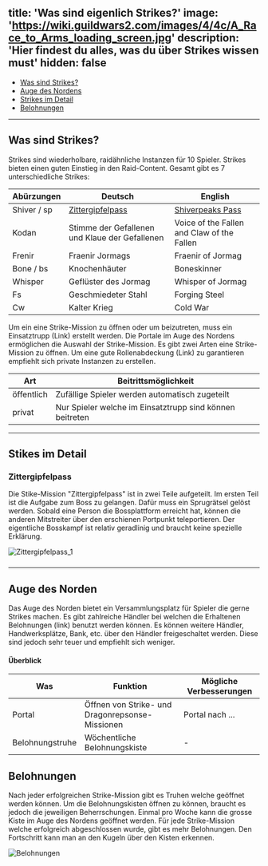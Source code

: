 title: 'Was sind eigenlich Strikes?' 
image: 'https://wiki.guildwars2.com/images/4/4c/A_Race_to_Arms_loading_screen.jpg' 
description: 'Hier findest du alles, was du über Strikes wissen must' 
hidden: false 
---
- [Was sind Strikes?](#Was-sind-Strikes?)
- [Auge des Nordens](#Auge-des-Nordens)
- [Strikes im Detail](#Stikes-im-Detail)
- [Belohnungen](#Belohnungen)
---
## Was sind Strikes?

Strikes sind wiederholbare, raidähnliche Instanzen für 10 Spieler. Strikes bieten einen guten Einstieg in den Raid-Content. Gesamt gibt es 7 unterschiedliche Strikes:

| Abürzungen| Deutsch | English |
| ------ | ----------- |----------- |
| Shiver / sp  | [Zittergipfelpass](#Zittergipfelpass) | [Shiverpeaks Pass](#Zittergipfelpass) |
| Kodan | Stimme der Gefallenen und Klaue der Gefallenen  | Voice of the Fallen and Claw of the Fallen| ext | 
| Frenir | Fraenir Jormags | Fraenir of Jormag |
| Bone / bs | Knochenhäuter| Boneskinner |
| Whisper | Geflüster des Jormag | Whisper of Jormag |
| Fs | Geschmiedeter Stahl | Forging Steel |
| Cw | Kalter Krieg| Cold War |

Um ein eine Strike-Mission zu öffnen oder um beizutreten, muss ein Einsatztrupp (Link) erstellt werden. Die Portale im Auge des Nordens ermöglichen die Auswahl der Strike-Mission. Es gibt zwei Arten eine Strike-Mission zu öffnen. Um eine gute Rollenabdeckung (Link) zu garantieren empfiehlt sich private Instanzen zu erstellen. 

 Art | Beitrittsmöglichkeit |
 ------ | ----------- |
| öffentlich |  Zufällige Spieler werden automatisch zugeteilt | 
| privat | Nur Spieler welche im Einsatztrupp sind können beitreten |
---
## Stikes im Detail
### Zittergipfelpass
Die Stike-Mission "Zittergipfelpass" ist in zwei Teile aufgeteilt. Im ersten Teil ist die Aufgabe zum Boss zu gelangen. Dafür muss ein Sprugrätsel gelöst werden. Sobald eine Person die Bossplattform erreicht hat, können die anderen Mitstreiter über den erschienen Portpunkt teleportieren. Der eigentliche Bosskampf ist relativ geradlinig und braucht keine spezielle Erklärung. 

![Zittergipfelpass_1](https://i.imgur.com/tF8YeEp.jpg)

###

---
## Auge des Norden

Das Auge des Norden bietet ein Versammlungsplatz für Spieler die gerne Strikes machen. Es gibt zahlreiche Händler bei welchen die Erhaltenen Belohnungen (link) benutzt werden können. Es können weitere Händler, Handwerksplätze, Bank, etc. über den Händler freigeschaltet werden. Diese sind jedoch sehr teuer und empfiehlt sich weniger. 

#### Überblick 
| Was| Funktion | Mögliche Verbesserungen|
| ------ | ----------- |----------- |
| Portal | Öffnen von Strike- und Dragonrepsonse-Missionen |Portal nach ... |
| Belohnungstruhe | Wöchentliche Belohnungskiste |- |

## Belohnungen

Nach jeder erfolgreichen Strike-Mission gibt es Truhen welche geöffnet werden können. Um die Belohnungskisten öffnen zu können, braucht es jedoch die jeweiligen Beherrschungen.
Einmal pro Woche kann die grosse Kiste im Auge des Nordens geöffnet werden. Für jede Strike-Mission welche erfolgreich abgeschlossen wurde, gibt es mehr Belohnungen. Den Fortschritt kann man an den Kugeln über den Kisten erkennen. 

![Belohnungen](https://i.imgur.com/WfmoSxx.jpeg)



